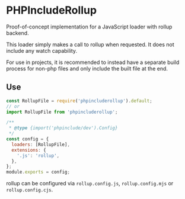 # PHPIncludeRollup

Proof-of-concept implementation for a JavaScript loader with rollup backend.

This loader simply makes a call to rollup when requested. It does not include any watch capability.

For use in projects, it is recommended to instead have a separate build process for non-php files and only include the built file at the end.

## Use

```js
const RollupFile = require('phpincluderollup').default;
// or
import RollupFile from 'phpincluderollup';

/**
 * @type {import('phpinclude/dev').Config}
 */
const config = {
  loaders: [RollupFile],
  extensions: {
    '.js': 'rollup',
  },
};
module.exports = config;
```

rollup can be configured via `rollup.config.js`, `rollup.config.mjs` or `rollup.config.cjs`.